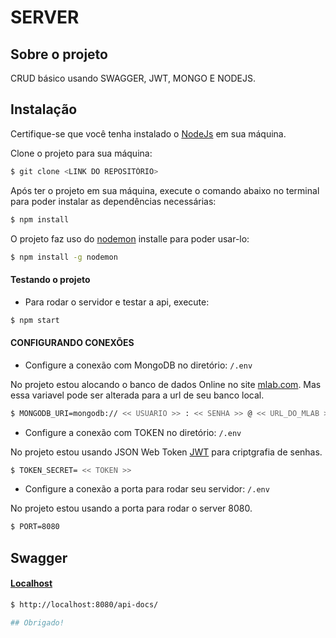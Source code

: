 SERVER
=====================
## Sobre o projeto

CRUD básico usando SWAGGER, JWT, MONGO E NODEJS.

## Instalação

Certifique-se que você tenha instalado o [NodeJs](https://nodejs.org/en/download/) em sua máquina.

Clone o projeto para sua máquina:
```bash
$ git clone <LINK DO REPOSITÓRIO>
```

Após ter o projeto em sua máquina, execute o comando abaixo no terminal para poder instalar as dependências necessárias:
```bash
$ npm install
```

O projeto faz uso do [nodemon](https://nodemon.io/) installe para poder usar-lo:
```bash
$ npm install -g nodemon
```

#### Testando o projeto

- Para rodar o servidor e testar a api, execute:
```bash
$ npm start
```

#### CONFIGURANDO CONEXÕES

- Configure a conexão com MongoDB no diretório: `/.env`

No projeto estou alocando o banco de dados Online no site [mlab.com](https://mlab.com/).
Mas essa variavel pode ser alterada para a url de seu banco local.

```bash
$ MONGODB_URI=mongodb:// << USUARIO >> : << SENHA >> @ << URL_DO_MLAB >>
```

- Configure a conexão com TOKEN no diretório: `/.env`

No projeto estou usando JSON Web Token [JWT](https://jwt.io/) para criptgrafia de senhas.

```bash
$ TOKEN_SECRET= << TOKEN >>
```

- Configure a conexão a porta para rodar seu servidor: `/.env`

No projeto estou usando a porta para rodar o server 8080.

```bash
$ PORT=8080
```

## Swagger


#### [Localhost](http://localhost:8080/api-docs/)

```bash
$ http://localhost:8080/api-docs/

## Obrigado!